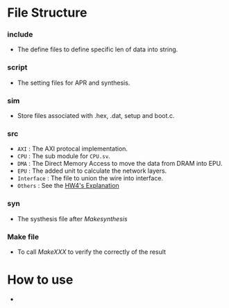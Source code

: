 # File Structure
### include
* The define files to define specific len of data into string.
### script
* The setting files for APR and synthesis.
### sim
* Store files associated with .hex, .dat, setup and boot.c.
### src
* `AXI` : The AXI protocal implementation.
* `CPU` : The sub module for `CPU.sv`.
* `DMA` : The Direct Memory Access to move the data from DRAM into EPU.
* `EPU` : The added unit to calculate the network layers.
* `Interface` : The file to union the wire into interface.
* `Others` : See the [HW4's Explanation]([https://github.com/yuchengwang1121/VLSI-System-Design/tree/main/HW4](https://github.com/yuchengwang1121/VLSI-System-Design/tree/main/HW4/DOC))
### syn
* The systhesis file after $Make synthesis$
### Make file
* To call $Make XXX$ to verify the correctly of the result

# How to use
* 

